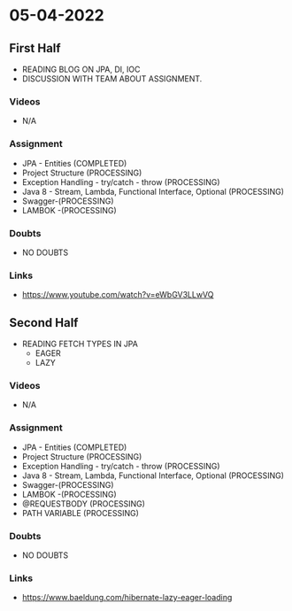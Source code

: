 # 05-04-2022

## First Half

- READING BLOG ON JPA, DI, IOC 
- DISCUSSION WITH TEAM ABOUT ASSIGNMENT. 

### Videos

- N/A

### Assignment

- JPA - Entities (COMPLETED)
- Project Structure (PROCESSING)
- Exception Handling - try/catch - throw (PROCESSING)
- Java 8 - Stream, Lambda, Functional Interface, Optional (PROCESSING)
- Swagger-(PROCESSING)
- LAMBOK -(PROCESSING)

### Doubts

- NO DOUBTS

### Links

- https://www.youtube.com/watch?v=eWbGV3LLwVQ

## Second Half

- READING FETCH TYPES IN JPA
	- EAGER
	- LAZY  

### Videos

- N/A


### Assignment 

- JPA - Entities (COMPLETED)
- Project Structure (PROCESSING)
- Exception Handling - try/catch - throw (PROCESSING)
- Java 8 - Stream, Lambda, Functional Interface, Optional (PROCESSING)
- Swagger-(PROCESSING)
- LAMBOK -(PROCESSING)
- @REQUESTBODY (PROCESSING)
- PATH VARIABLE (PROCESSING)

### Doubts

- NO DOUBTS

### Links

- https://www.baeldung.com/hibernate-lazy-eager-loading
